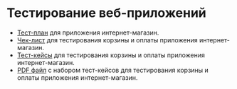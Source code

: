 # Тестирование веб-приложений
- [Тест-план](https://docs.google.com/spreadsheets/d/1ZAY2z2YsU806OFDj_T49P5287otWg5X1dR53wEqeNRY/edit?usp=sharing) для приложения интернет-магазин.
- [Чек-лист](https://docs.google.com/spreadsheets/d/1EQh79rNgiqckLNoDitmzOn94000iK3MuUhVeDcb4bbM/edit?gid=291804154#gid=291804154) для тестирования корзины и оплаты приложения интернет-магазин.
- [Тест-кейсы](https://app.qase.io/project/G9?suite=175) для тестирования корзины и оплаты приложения интернет-магазин.
- [PDF файл](https://github.com/Leesmike/web/blob/main/Mikhail%20Li%20-%20Cart%20and%20Order%20management%20test%20suite.pdf) с набором тест-кейсов для тестирования корзины и оплаты приложения интернет-магазин.
